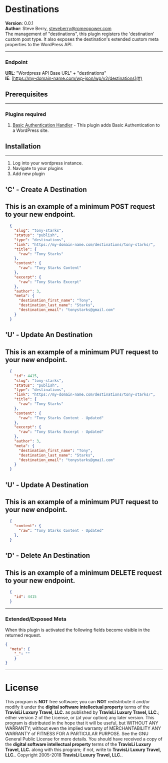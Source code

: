 # Destinations     
**Version**: 0.0.1        
**Author**: Steve Berry, steveberry@romeopower.com     
The management of "destinations", this plugin registers the 'destination' custom post type. It also exposes the destination's extended custom meta properties to the WordPress API.

---       
### Endpoint   
**URL**: "Wordpress API Base URL" + "destinations"         
**IE**: [https://my-domain-name.com/wp-json/wp/v2/destinations](#)


## Prerequisites  

---  

###  Plugins required
1. [Basic Authentication Handler](https://github.com/WP-API/Basic-Auth) - This plugin adds Basic Authentication to a WordPress site.

## Installation  

---  

1. Log into your wordpress instance.
2. Navigate to your plugins
3. Add new plugin


## 'C' - Create A Destination           
This is an example of a minimum POST request to your new endpoint.    
---  
```json
  {
    "slug": "tony-starks",
    "status": "publish",
    "type": "destinations",
    "link": "https://my-domain-name.com/destinations/tony-starks/",
    "title": {
      "raw": "Tony Starks"
    },
    "content": {
      "raw": "Tony Starks Content"
    },
    "excerpt": {
      "raw": "Tony Starks Excerpt"
    },
    "author": 3,
    "meta": {
      "destination_first_name": "Tony",
      "destination_last_name": "Starks",
      "destination_email": "tonystarks@gmail.com"
    }
  }
```  


## 'U' - Update An Destination           
This is an example of a minimum PUT request to your new endpoint.    
---  
```json
  {
    "id": 4415,
    "slug": "tony-starks",
    "status": "publish",
    "type": "destinations",
    "link": "https://my-domain-name.com/destinations/tony-starks/",
    "title": {
      "raw": "Tony Starks"
    },
    "content": {
      "raw": "Tony Starks Content - Updated"
    },
    "excerpt": {
      "raw": "Tony Starks Excerpt - Updated"
    },
    "author": 3,
    "meta": {
      "destination_first_name": "Tony",
      "destination_last_name": "Starks",
      "destination_email": "tonystarks@gmail.com"
    }
  }
```
## 'U' - Update A Destination         
This is an example of a minimum PUT request to your new endpoint.    
---  
```json
  {
    "content": {
      "raw": "Tony Starks Content - Updated"
    },
  }
```

## 'D' - Delete An Destination           
This is an example of a minimum DELETE request to your new endpoint.    
---  
```json
  {
    "id": 4415
  }
```

---          
### Extended/Exposed Meta
When this plugin is activated the following fields become visible in the returned request.      
```json
{
  "meta": {
    "_": ""
	}
}
```

---  
# License  


This program is **NOT** free software; you can **NOT** redistribute it and/or modify it under the **digital software intellectual property** terms of the **TravisLi Luxury Travel, LLC.** as published by **TravisLi Luxury Travel, LLC.**; either version 2 of the License, or (at your option) any later version. This program is distributed in the hope that it will be useful, but WITHOUT ANY WARRANTY; without even the implied warranty of MERCHANTABILITY ANY WARRANTY of FITNESS FOR A PARTICULAR PURPOSE. See the GNU General Public License for more details. You should have received a copy of the **digital software intellectual property** terms of the **TravisLi Luxury Travel, LLC.** along with this program; if not, write to **TravisLi Luxury Travel, LLC.**. Copyright 2005-2018 **TravisLi Luxury Travel, LLC.**.
